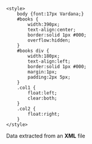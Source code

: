 <!DOCTYPE html>
<html>
<head>
    <title>Extract XML Data using JavaScript</title>

    <style>
        body {font:17px Vardana;}
        #books {
            width:390px;
            text-align:center;
            border:solid 1px #000;
            overflow:hidden;
        }
        #books div {
            width:180px;
            text-align:left;
            border:solid 1px #000;
            margin:1px;
            padding:2px 5px;
        }
        .col1 {
            float:left;
            clear:both;
        }
        .col2 {
            float:right;
        }
    </style>
</head>
<body>
    <p>Data extracted from an <b>XML</b> file</p>
    <div id="books"></div>
</body>

<script>
    var oXHR = window.XMLHttpRequest ? new XMLHttpRequest() : new ActiveXObject('Microsoft.XMLHTTP');

    function reportStatus() {
        if (oXHR.readyState == 4)               // REQUEST COMPLETED.
            showTheList(this.responseXML);      // ALL SET. NOW SHOW XML DATA.
    }

    oXHR.onreadystatechange = reportStatus;
    oXHR.open("GET", "test.xml", true);      // true = ASYNCHRONOUS REQUEST (DESIRABLE), false = SYNCHRONOUS REQUEST.
    oXHR.send();

    function showTheList(xml) {

        var divBooks = document.getElementById('books');        // THE PARENT DIV.
        var Book_List = xml.getElementsByTagName('match');       // THE XML TAG NAME.

        for (var i = 0; i < Book_List.length; i++) {

            // CREATE CHILD DIVS INSIDE THE PARENT DIV.
            var divLeft = document.createElement('div');
            divLeft.className = 'col1';
            divLeft.innerHTML = Book_List[i].getElementsByTagName("place_name")[0].childNodes[0].nodeValue;
            
            var divRight = document.createElement('div');
            divRight.className = 'col2';
            divRight.innerHTML = Book_List[i].getElementsByTagName("snippet")[0].childNodes[0].nodeValue;

            // ADD THE CHILD TO THE PARENT DIV.
            divBooks.appendChild(divLeft);
            divBooks.appendChild(divRight);
        }
    };
</script>
</html>
